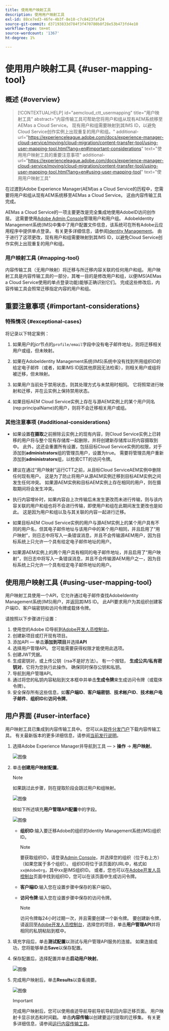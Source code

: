 ```yaml
---
title: 使用用户映射工具
description: 使用用户映射工具
exl-id: 88ce7ed3-46fe-4b3f-8e18-c7c8423faf24
source-git-commit: d37193833d784f3f470780b8f28e53b473fd4e10
workflow-type: tm+mt
source-wordcount: '1367'
ht-degree: 1%

---
```


# 使用用户映射工具 {#user-mapping-tool}

## 概述 {#overview}

>[!CONTEXTUALHELP]
>id="aemcloud_ctt_usermapping"
>title="用户映射工具"
>abstract="内容传输工具可帮助您将用户和组从现有AEM系统移至AEMas a Cloud Service。 现有用户和组需要映射到其IMS ID，以避免Cloud Service创作实例上出现重复的用户和组。"
>additional-url="https://experienceleague.adobe.com/docs/experience-manager-cloud-service/moving/cloud-migration/content-transfer-tool/using-user-mapping-tool.html?lang=en#important-considerations" text="使用用户映射工具的重要注意事项"
>additional-url="https://experienceleague.adobe.com/docs/experience-manager-cloud-service/moving/cloud-migration/content-transfer-tool/using-user-mapping-tool.html?lang=en#using-user-mapping-tool" text="使用用户映射工具"

在过渡到Adobe Experience Manager(AEM)as a Cloud Service的历程中，您需要将用户和组从现有AEM系统移至AEMas a Cloud Service。 这由内容传输工具完成。

AEMas a Cloud Service的一项主要更改是完全集成地使用AdobeID访问创作层。  这需要使用[Adobe Admin Console](https://helpx.adobe.com/cn/enterprise/using/admin-console.html)管理用户和用户组。 AdobeIdentity Management系统(IMS)中集中了用户配置文件信息，该系统可在所有Adobe云应用程序中提供单点登录。 有关更多详细信息，请参阅[Identity Management](https://experienceleague.adobe.com/docs/experience-manager-cloud-service/overview/what-is-new-and-different.html?lang=en#identity-management)。 由于进行了这项更改，现有用户和组需要映射到其IMS ID，以避免Cloud Service创作实例上出现重复的用户和组。

### 用户映射工具 {#mapping-tool}

内容传输工具（无用户映射）将迁移与所迁移内容关联的任何用户和组。 用户映射工具是内容传输工具的一部分，其唯一目的是修改用户和组，以便IMS(AEMas a Cloud Service使用的单点登录功能)能够正确识别它们。 完成这些修改后，内容传输工具会照常迁移指定内容的用户和组。

## 重要注意事项 {#important-considerations}

### 特殊情况 {#exceptional-cases}

将记录以下特定案例：

1. 如果用户的&#x200B;*jcr*&#x200B;节点的`profile/email`字段中没有电子邮件地址，则将迁移相关用户或组，但未映射。

1. 如果在AdobeIdentity Management系统(IMS)系统中没有找到所用组织ID的给定电子邮件（或者，如果IMS ID因其他原因无法检索），则相关用户或组将被迁移，但未映射。

1. 如果用户当前处于禁用状态，则其处理方式与未禁用时相同。 它将照常进行映射和迁移，并在云实例上保持禁用状态。

1. 如果目标AEM Cloud Service实例上存在与源AEM实例上的某个用户同名(rep:principalName)的用户，则将不会迁移相关用户或组。

### 其他注意事项 {#additional-considerations}

* 如果设置&#x200B;**在摄取**&#x200B;之前擦除云实例上的现有内容，则Cloud Service实例上已转移的用户将与整个现有存储库一起删除，并将创建新存储库以将内容摄取到中。 此外，这还会重置所有设置，包括目标Cloud Service实例的权限，对于添加到&#x200B;**administrators**&#x200B;组的管理员用户，设置为true。 需要将管理员用户重新添加到&#x200B;**administrators**&#x200B;组，以检索CTT的访问令牌。

* 建议在通过“用户映射”运行CTT之前，从目标Cloud ServiceAEM实例中删除任何现有用户。 这是为了防止将用户从源AEM实例迁移到目标AEM实例之间发生任何冲突。 如果源AEM实例和目标AEM实例上存在相同的用户，则在摄取期间将会发生冲突。

* 执行内容增补时，如果内容自上次传输后未发生更改而未进行传输，则与该内容关联的用户和组也将不会进行传输，即使用户和组在此期间发生更改也是如此。 这是因为用户和组以及与其关联的内容一起进行迁移。

* 如果目标AEM Cloud Service实例的用户与源AEM实例上的某个用户具有不同的用户名，但其电子邮件地址与该用户中的某个用户相同，并且启用了“用户映射”，则日志中将写入一条错误消息，并且不会传输源AEM用户，因为目标系统上只允许一个具有给定电子邮件地址的用户。

* 如果源AEM实例上的两个用户具有相同的电子邮件地址，并且启用了“用户映射”，则日志中将写入一条错误消息，并且不会传输源AEM用户之一，因为目标系统上只允许一个具有给定电子邮件地址的用户。


## 使用用户映射工具 {#using-user-mapping-tool}

用户映射工具使用一个API，它允许通过电子邮件查找AdobeIdentity Management系统(IMS)用户，并返回其IMS ID。 此API要求用户为其组织创建客户端ID、客户端密钥和访问令牌或载体令牌。

请按照以下步骤进行设置：

1. 使用您的Adobe ID导航到[Adobe开发人员控制台](https://console.adobe.io)。
1. 创建新项目或打开现有项目。
1. 添加API — 单击&#x200B;**添加到项目**&#x200B;并选择&#x200B;**API**
1. 选择用户管理API。  您可能需要获得权限才能使用此选项。
1. 创建JWT凭据。
1. 生成密钥对，或上传公钥（rsa不是好方法）。  有一个按钮， **生成公共/私有密钥对**，它将为您执行此操作。  确保同时保存公钥和私钥。
1. 导航到用户管理API。
1. 通过将您的私钥内容粘贴到文本框中并单击&#x200B;**生成令牌**&#x200B;来生成访问令牌（或载体令牌）。
1. 安全保存所有这些信息，如&#x200B;**客户端ID**、**客户端密钥**、**技术帐户ID**、**技术帐户电子邮件**、**组织ID**&#x200B;和&#x200B;**访问令牌**。

## 用户界面 {#user-interface}

用户映射工具已集成到内容传输工具中。 您可以从[软件分发门户](https://experience.adobe.com/#/downloads/content/software-distribution/en/aemcloud.html)下载内容传输工具。 有关最新版本的更多详细信息，请参阅[当前发行说明](/help/release-notes/release-notes-cloud/release-notes-current.md)。

1. 选择Adobe Experience Manager并导航到工具 — > **操作** -> **用户映射**。

   ![图像](/help/move-to-cloud-service/content-transfer-tool/assets-user-mapping/user-mapping-landing1.png)

1. 单击&#x200B;**创建用户映射配置**。

   >[!NOTE]
   >如果跳过此步骤，则在提取阶段会跳过用户和组映射。

   ![图像](/help/move-to-cloud-service/content-transfer-tool/assets-user-mapping/user-mapping-landing2.png)

   按如下所述填充&#x200B;**用户管理API配置**&#x200B;中的字段。

   ![图像](/help/move-to-cloud-service/content-transfer-tool/assets-user-mapping/user-mapping-landing3.png)

   * **组织ID**:输入要迁移Adobe的组织的Identity Management系统(IMS)组织ID。

      >[!NOTE]
      >要获取组织ID，请登录[Admin Console](https://adminconsole.adobe.com/)，并选择您的组织（位于右上方）（如果您属于多个组织）。 组织ID将位于该页面的URL中，格式如`xx@AdobeOrg`，其中xx是IMS组织ID。  或者，您也可以在[Adobe开发人员控制台](https://console.adobe.io)页面中找到组织ID，您可以在该页面中生成访问令牌。

   * **客户端ID**:输入您在设置步骤中保存的客户端ID。

   * **访问令牌**:输入您在设置步骤中保存的访问令牌。

      >[!NOTE]
      >访问令牌每24小时过期一次，并且需要创建一个新令牌。 要创建新令牌，请返回至[Adobe开发人员控制台](https://console.adobe.io)，选择您的项目，单击&#x200B;**用户管理API**&#x200B;并将相同的私钥粘贴到框中。

1. 填充字段后，单击&#x200B;**测试配置**&#x200B;以测试与用户管理API服务的连接。 如果连接成功，您将能够单击&#x200B;**Save**&#x200B;以保存配置。

1. 保存配置后，选择配置并单击&#x200B;**启动用户映射**。

   ![图像](/help/move-to-cloud-service/content-transfer-tool/assets-user-mapping/user-mapping-landing4.png)

1. 完成用户映射后，单击&#x200B;**Results**&#x200B;以查看摘要。

   ![图像](/help/move-to-cloud-service/content-transfer-tool/assets-user-mapping/user-mapping-landing5.png)

   >[!IMPORTANT]
   >完成用户映射后，您可以使用痕迹导航导航导航导航回内容迁移页面。 用户映射卡显示状态和时间戳。 单击&#x200B;**内容传输**&#x200B;以创建要运行提取的迁移集。 有关更多详细信息，请参阅[运行内容传输工具](https://experienceleague.adobe.com/docs/experience-manager-cloud-service/moving/cloud-migration/content-transfer-tool/using-content-transfer-tool.html?lang=en#running-tool)。
